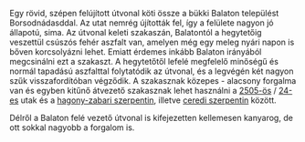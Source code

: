 Egy rövid, szépen felújított útvonal köti össze a bükki Balaton települést Borsodnádasddal. Az utat nemrég újították fel, így a felülete nagyon jó állapotú, sima. Az útvonal keleti szakaszán, Balatontól a hegytetőig veszettül csúszós fehér aszfalt van, amelyen még egy meleg nyári napon is bőven korcsolyázni lehet. Emiatt érdemes inkább Balaton irányából megcsinálni ezt a szakaszt. A hegytetőtől lefelé megfelelő minőségű és normál tapadású aszfalttal folytatódik az útvonal, és a legvégén két nagyon szűk visszafordítóban végződik. A szakasznak közepes - alacsony forgalma van és egyben kitűnő átvezető szakasznak lehet használni a [2505-ös](#2505) / [24-es](#24Sirok) utak és a [hagony-zabari szerpentin](#HagonyZabar), illetve [ceredi szerpentin](#Cered) között.

Délről a Balaton felé vezető útvonal is kifejezetten kellemesen kanyarog, de ott sokkal nagyobb a forgalom is.
